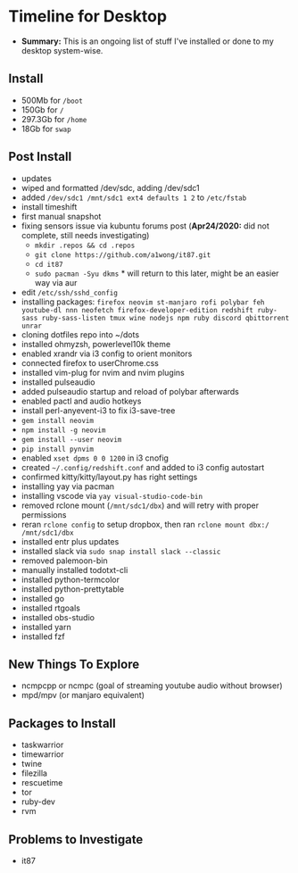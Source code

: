 # Timeline for Desktop

- **Summary:** This is an ongoing list of stuff I've installed or done to my desktop system-wise.

## Install

- 500Mb for `/boot`
- 150Gb for `/`
- 297.3Gb for `/home`
- 18Gb for `swap`

## Post Install

- updates
- wiped and formatted /dev/sdc, adding /dev/sdc1
- added `/dev/sdc1 /mnt/sdc1 ext4 defaults 1 2` to `/etc/fstab`
- install timeshift
- first manual snapshot
- fixing sensors issue via kubuntu forums post (**Apr24/2020:** did not complete, still needs investigating)
  - `mkdir .repos && cd .repos`
  - `git clone https://github.com/a1wong/it87.git`
  - `cd it87`
  - `sudo pacman -Syu dkms` \* will return to this later, might be an easier way via aur
- edit `/etc/ssh/sshd_config`
- installing packages: `firefox neovim st-manjaro rofi polybar feh youtube-dl nnn neofetch firefox-developer-edition redshift ruby-sass ruby-sass-listen tmux wine nodejs npm ruby discord qbittorrent unrar`
- cloning dotfiles repo into ~/dots
- installed ohmyzsh, powerlevel10k theme
- enabled xrandr via i3 config to orient monitors
- connected firefox to userChrome.css
- installed vim-plug for nvim and nvim plugins
- installed pulseaudio
- added pulseaudio startup and reload of polybar afterwards
- enabled pactl and audio hotkeys
- install perl-anyevent-i3 to fix i3-save-tree
- `gem install neovim`
- `npm install -g neovim`
- `gem install --user neovim`
- `pip install pynvim`
- enabled `xset dpms 0 0 1200` in i3 cnofig
- created `~/.config/redshift.conf` and added to i3 config autostart
- confirmed kitty/kitty/layout.py has right settings
- installing yay via pacman
- installing vscode via `yay visual-studio-code-bin`
- removed rclone mount (`/mnt/sdc1/dbx`) and will retry with proper permissions
- reran `rclone config` to setup dropbox, then ran `rclone mount dbx:/ /mnt/sdc1/dbx`
- installed entr plus updates
- installed slack via `sudo snap install slack --classic`
- removed palemoon-bin
- manually installed todotxt-cli
- installed python-termcolor
- installed python-prettytable
- installed go
- installed rtgoals
- installed obs-studio
- installed yarn
- installed fzf

## New Things To Explore

- ncmpcpp or ncmpc (goal of streaming youtube audio without browser)
- mpd/mpv (or manjaro equivalent)

## Packages to Install

- taskwarrior
- timewarrior
- twine
- filezilla
- rescuetime
- tor
- ruby-dev
- rvm

## Problems to Investigate

- it87
